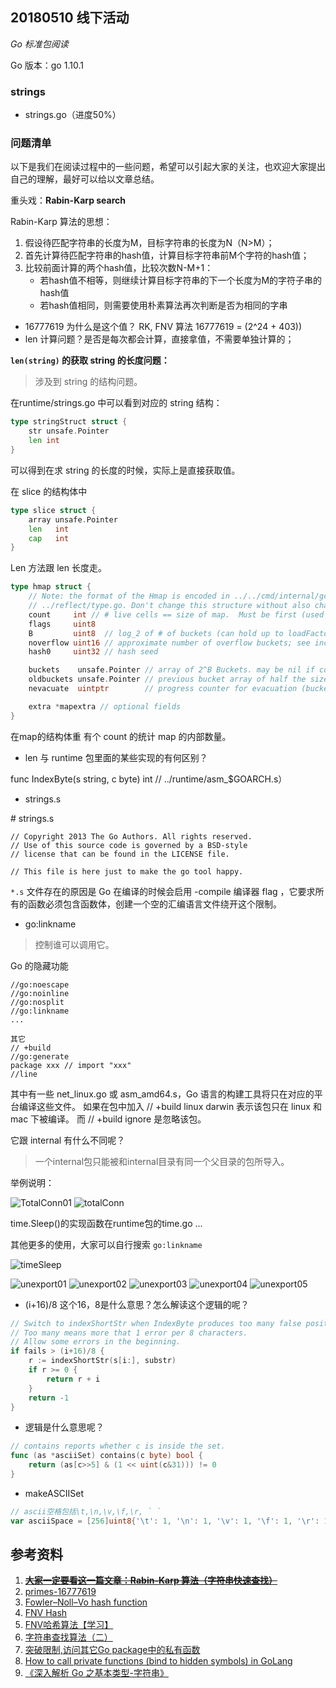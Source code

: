 ## 20180510 线下活动

*Go 标准包阅读*

Go 版本：go 1.10.1

### strings

- strings.go（进度50%）

### 问题清单

以下是我们在阅读过程中的一些问题，希望可以引起大家的关注，也欢迎大家提出自己的理解，最好可以给以文章总结。

重头戏：**Rabin-Karp search**

Rabin-Karp 算法的思想：

1. 假设待匹配字符串的长度为M，目标字符串的长度为N（N>M）；
2. 首先计算待匹配字符串的hash值，计算目标字符串前M个字符的hash值；
3. 比较前面计算的两个hash值，比较次数N-M+1：
	- 若hash值不相等，则继续计算目标字符串的下一个长度为M的字符子串的hash值
	- 若hash值相同，则需要使用朴素算法再次判断是否为相同的字串

- 16777619 为什么是这个值？ RK, FNV 算法
	16777619 = (2^24 + 403))
- len 计算问题？是否是每次都会计算，直接拿值，不需要单独计算的；

**`len(string)` 的获取 string 的长度问题：**

>涉及到 string 的结构问题。

在runtime/strings.go 中可以看到对应的 string 结构：

```go
type stringStruct struct {
	str unsafe.Pointer
	len int
}
```

可以得到在求 string 的长度的时候，实际上是直接获取值。

在 slice 的结构体中

```go
type slice struct {
	array unsafe.Pointer
	len   int
	cap   int
}
```

Len 方法跟 len 长度走。

```go
type hmap struct {
	// Note: the format of the Hmap is encoded in ../../cmd/internal/gc/reflect.go and
	// ../reflect/type.go. Don't change this structure without also changing that code!
	count     int // # live cells == size of map.  Must be first (used by len() builtin)
	flags     uint8
	B         uint8  // log_2 of # of buckets (can hold up to loadFactor * 2^B items)
	noverflow uint16 // approximate number of overflow buckets; see incrnoverflow for details
	hash0     uint32 // hash seed

	buckets    unsafe.Pointer // array of 2^B Buckets. may be nil if count==0.
	oldbuckets unsafe.Pointer // previous bucket array of half the size, non-nil only when growing
	nevacuate  uintptr        // progress counter for evacuation (buckets less than this have been evacuated)

	extra *mapextra // optional fields
}
```

在map的结构体重 有个 count 的统计 map 的内部数量。

- len 与 runtime 包里面的某些实现的有何区别？

func IndexByte(s string, c byte) int // ../runtime/asm_$GOARCH.s）

- strings.s

\# strings.s

```
// Copyright 2013 The Go Authors. All rights reserved.
// Use of this source code is governed by a BSD-style
// license that can be found in the LICENSE file.

// This file is here just to make the go tool happy.
```
`*.s` 文件存在的原因是 Go 在编译的时候会启用 -compile 编译器 flag ，它要求所有的函数必须包含函数体，创建一个空的汇编语言文件绕开这个限制。

- go:linkname 

>控制谁可以调用它。

Go 的隐藏功能

```
//go:noescape
//go:noinline
//go:nosplit
//go:linkname
...

其它
// +build
//go:generate
package xxx // import "xxx"
//line
```

其中有一些 net_linux.go 或 asm_amd64.s，Go 语言的构建工具将只在对应的平台编译这些文件。
如果在包中加入 // +build linux darwin 表示该包只在 linux 和 mac 下被编译。
而 // +build ignore 是忽略该包。

它跟 internal 有什么不同呢？

>一个internal包只能被和internal目录有同一个父目录的包所导入。

举例说明：

![TotalConn01](../images/TotalConn01.jpeg)
![totalConn](../images/totalConn.jpeg)

time.Sleep()的实现函数在runtime包的time.go
...

其他更多的使用，大家可以自行搜索 `go:linkname`

![timeSleep](../images/timeSleep.jpeg)

![unexport01](../images/unexport01.png)
![unexport02](../images/unexport02.png)
![unexport03](../images/unexport03.png)
![unexport04](../images/unexport04.png)
![unexport05](../images/unexport05.png)


- (i+16)/8 这个16，8是什么意思？怎么解读这个逻辑的呢？

```go
// Switch to indexShortStr when IndexByte produces too many false positives.
// Too many means more that 1 error per 8 characters.
// Allow some errors in the beginning.
if fails > (i+16)/8 {
	r := indexShortStr(s[i:], substr)
	if r >= 0 {
		return r + i
	}
	return -1
}
```

- 逻辑是什么意思呢？

```go
// contains reports whether c is inside the set.
func (as *asciiSet) contains(c byte) bool {
	return (as[c>>5] & (1 << uint(c&31))) != 0
}
```

- makeASCIISet

```go
// ascii空格包括\t,\n,\v,\f,\r, ` ` 
var asciiSpace = [256]uint8{'\t': 1, '\n': 1, '\v': 1, '\f': 1, '\r': 1, ' ': 1}
```

## 参考资料

1. [~~**大家一定要看这一篇文章：Rabin-Karp 算法（字符串快速查找）**~~](http://www.cnblogs.com/golove/p/3234673.html)
2. [primes-16777619](https://primes.utm.edu/curios/page.php/16777619.html)
3. [Fowler–Noll–Vo hash function](https://en.wikipedia.org/wiki/Fowler%E2%80%93Noll%E2%80%93Vo_hash_function)
4. [FNV Hash](http://www.isthe.com/chongo/tech/comp/fnv/index.html)
5. [FNV哈希算法【学习】](http://www.cnblogs.com/baiyan/archive/2011/04/23/2025701.html)
7. [字符串查找算法（二）](http://blog.cyeam.com/golang/2015/01/15/go_index)
8. [突破限制,访问其它Go package中的私有函数](http://colobu.com/2017/05/12/call-private-functions-in-other-packages/)
9. [How to call private functions (bind to hidden symbols) in GoLang](https://sitano.github.io/2016/04/28/golang-private/)
10. [《深入解析 Go 之基本类型-字符串》](https://github.com/tiancaiamao/go-internals/blob/master/zh/02.1.md#字符串)
